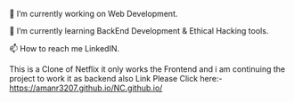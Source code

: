 🔭 I’m currently working on Web Development.




🌱 I’m currently learning BackEnd Development & Ethical Hacking tools.


📫 How to reach me LinkedIN.




This is a Clone of Netflix it only works the Frontend and i am continuing the project to work it as backend also Link Please Click here:- https://amanr3207.github.io/NC.github.io/
